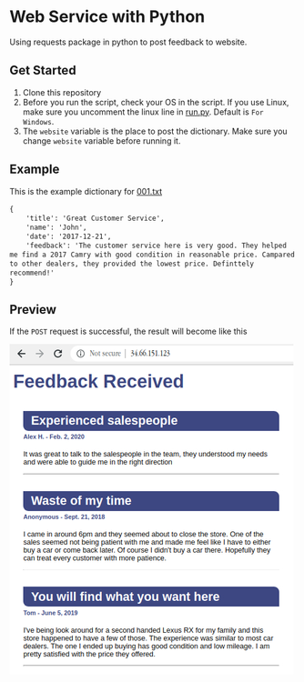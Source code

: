 # Web Service with Python

Using requests package in python to post feedback to website.

## Get Started
1. Clone this repository
2. Before you run the script, check your OS in the script. If you use Linux, make sure you uncomment the linux line in [run.py](run.py). Default is `For Windows`.
3. The `website` variable is the place to post the dictionary. Make sure you change `website` variable before running it.

## Example
This is the example dictionary for [001.txt](data/feedback/001.txt)

```
{
    'title': 'Great Customer Service', 
    'name': 'John', 
    'date': '2017-12-21', 
    'feedback': 'The customer service here is very good. They helped me find a 2017 Camry with good condition in reasonable price. Campared to other dealers, they provided the lowest price. Definttely recommend!'
}
```

## Preview
If the `POST` request is successful, the result will become like this

![Result](markdown/result.png)